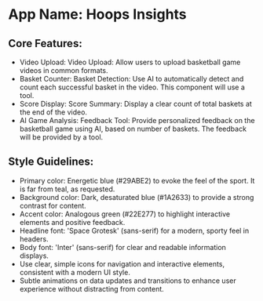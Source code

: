 # **App Name**: Hoops Insights

## Core Features:

- Video Upload: Video Upload: Allow users to upload basketball game videos in common formats.
- Basket Counter: Basket Detection: Use AI to automatically detect and count each successful basket in the video. This component will use a tool.
- Score Display: Score Summary: Display a clear count of total baskets at the end of the video.
- AI Game Analysis: Feedback Tool: Provide personalized feedback on the basketball game using AI, based on number of baskets. The feedback will be provided by a tool.

## Style Guidelines:

- Primary color: Energetic blue (#29ABE2) to evoke the feel of the sport. It is far from teal, as requested.
- Background color: Dark, desaturated blue (#1A2633) to provide a strong contrast for content.
- Accent color: Analogous green (#22E277) to highlight interactive elements and positive feedback.
- Headline font: 'Space Grotesk' (sans-serif) for a modern, sporty feel in headers.
- Body font: 'Inter' (sans-serif) for clear and readable information displays.
- Use clear, simple icons for navigation and interactive elements, consistent with a modern UI style.
- Subtle animations on data updates and transitions to enhance user experience without distracting from content.